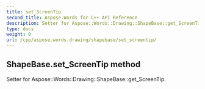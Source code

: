 ```yaml
---
title: set_ScreenTip
second_title: Aspose.Words for C++ API Reference
description: Setter for Aspose::Words::Drawing::ShapeBase::get_ScreenTip. 
type: docs
weight: 0
url: /cpp/aspose.words.drawing/shapebase/set_screentip/
---
```

## ShapeBase.set_ScreenTip method


Setter for Aspose::Words::Drawing::ShapeBase::get_ScreenTip. 

